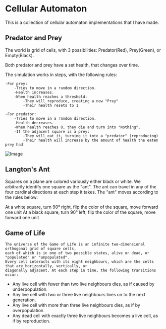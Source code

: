 # Cellular Automaton

This is a collection of cellular automaton implementations that I have made.

## Predator and Prey
The world is grid of cells, with 3 possibilities: Predator(Red), Prey(Green), or Empty(Black).

Both predator and prey have a set health, that changes over time.

The simulation works in steps, with the following rules:

    -For prey:
        -Tries to move in a random direction.
        -Health increases.
        -When health reaches a threshold:
            -They will reproduce, creating a new "Prey"
            -Their health resets to 1

    -For predator:
        -Tries to move in a random direction.
        -Health decreases.
        -When health reaches 0, they die and turn into "Nothing".
        -If the adjacent square is a prey:
            -They will eat it, turning it into a "predator" (reproducing)
            -Their health will increase by the amount of health the eaten prey had
            
           
 ![Image](http://i.imgur.com/ufXdrSz.png)

## Langton's Ant

Squares on a plane are colored variously either black or white. We arbitrarily identify one square as the "ant". The ant can travel in any of the four cardinal directions at each step it takes. The "ant" moves according to the rules below:

At a white square, turn 90° right, flip the color of the square, move forward one unit
At a black square, turn 90° left, flip the color of the square, move forward one unit

## Game of Life

    The universe of the Game of Life is an infinite two-dimensional orthogonal grid of square cells, 
    each of which is in one of two possible states, alive or dead, or "populated" or "unpopulated". 
    Every cell interacts with its eight neighbours, which are the cells that are horizontally, vertically, or 
    diagonally adjacent. At each step in time, the following transitions occur:

 - Any live cell with fewer than two live neighbours dies, as if caused by underpopulation.
 - Any live cell with two or three live neighbours lives on to the next generation.
 - Any live cell with more than three live neighbours dies, as if by overpopulation.
 - Any dead cell with exactly three live neighbours becomes a live cell, as if by reproduction.
